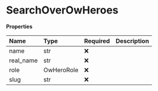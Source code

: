 # SearchOverOwHeroes

**Properties**

| Name      | Type       | Required | Description |
| :-------- | :--------- | :------- | :---------- |
| name      | str        | ❌       |             |
| real_name | str        | ❌       |             |
| role      | OwHeroRole | ❌       |             |
| slug      | str        | ❌       |             |

<!-- This file was generated by liblab | https://liblab.com/ -->
